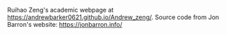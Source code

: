 Ruihao Zeng's academic webpage at https://andrewbarker0621.github.io/Andrew_zeng/. Source code from Jon Barron's website: https://jonbarron.info/
